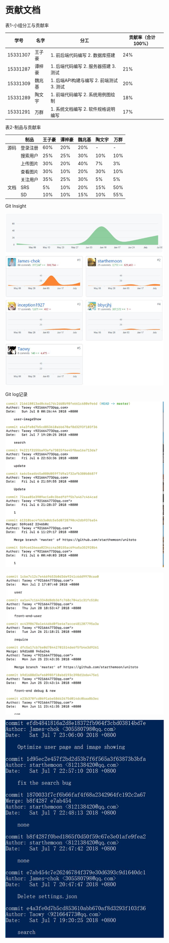# 贡献文档



表1-小组分工与贡献率

| 学号     | 名字   | 分工                                         | 贡献率（合计100%） |
| -------- | ------ | -------------------------------------------- | ------------------ |
| 15331307 | 王子豪 | 1. 前后端代码编写   2. 数据库搭建            | 24%                |
| 15331287 | 谭梓豪 | 1. 后端代码编写   2. 服务器搭建   3. 测试    | 21%                |
| 15331309 | 魏兆基 | 1. 后端API构建与编写   2. 前端测试   3. 测试 | 20%                |
| 15331289 | 陶文宇 | 1. 前端代码编写   2. 系统用例图绘制          | 18%                |
| 15331291 | 万群   | 1. 系统文档编写   2. 软件规格说明编写        | 17%                |



表2-制品与贡献率

|      | 制品     | 王子豪 | 谭梓豪 | 魏兆基 | 陶文宇 | 万群 |
| ---- | -------- | ------ | ------ | ------ | ------ | ---- |
| 源码 | 登录注册 | 60%    | 20%    | 20%    | -      | -    |
|      | 搜索用户 | 25%    | 25%    | 30%    | 10%    | 10%  |
|      | 上传图片 | 30%    | 20%    | 40%    | 7%     | 3%   |
|      | 查看图片 | 30%    | 10%    | 20%    | 30%    | 10%  |
|      | 关注用户 | 35%    | 25%    | 30%    | 5%     | 5%   |
| 文档 | SRS      | 5%     | 10%    | 20%    | 15%    | 50%  |
|      | SD       | 10%    | 10%    | 15%    | 10%    | 55%  |



Git Insight

![1531053613892](https://github.com/starthemoon/unitoto/blob/master/Unitoto-document/贡献文档/contributors.JPG)



Git log记录

![Taowy1](https://github.com/starthemoon/unitoto/blob/master/Unitoto-document/贡献文档/Taowy1.png)

![Taowy2](https://github.com/starthemoon/unitoto/blob/master/Unitoto-document/贡献文档/Taowy2.png)

![log1](https://github.com/starthemoon/unitoto/blob/master/Unitoto-document/贡献文档/log1.JPG)